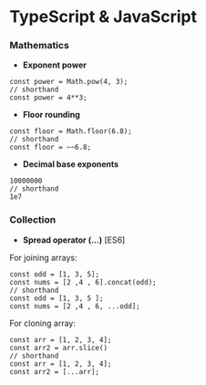 # TypeScript & JavaScript

### Mathematics
+ **Exponent power**
```
const power = Math.pow(4, 3);
// shorthand 
const power = 4**3;
```
+ **Floor rounding**
```
const floor = Math.floor(6.8);
// shorthand 
const floor = ~~6.8;
```
+ **Decimal base exponents**
```
10000000
// shorthand
1e7
```

### Collection
+ **Spread operator (...)** [ES6]

For joining arrays:
```
const odd = [1, 3, 5];
const nums = [2 ,4 , 6].concat(odd);
// shorthand
const odd = [1, 3, 5 ];
const nums = [2 ,4 , 6, ...odd];
```
  
For cloning array:
```
const arr = [1, 2, 3, 4];
const arr2 = arr.slice()
// shorthand
const arr = [1, 2, 3, 4];
const arr2 = [...arr];
```
